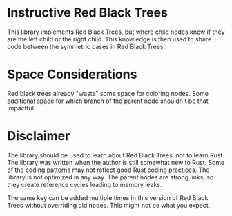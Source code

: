 # Instructive Red Black Trees
This library implements Red Black Trees, but where child nodes know if they are
the left child or the right child. This knowledge is then used to share code
between the symmetric cases in Red Black Trees.

# Space Considerations
Red black trees already "waste" some space for coloring nodes. Some additional
space for which branch of the parent node shouldn't be that impactful.

# Disclaimer
The library should be used to learn about Red Black Trees, not to learn Rust.
The library was written when the author is still somewhat new to Rust. Some of
the coding patterns may not reflect good Rust coding practices. The library is
not optimized in any way. The parent nodes are strong links, so they create
reference cycles leading to memory leaks.

The same key can be added multiple times in this version of Red Black Trees
without overriding old nodes. This might not be what you expect.
